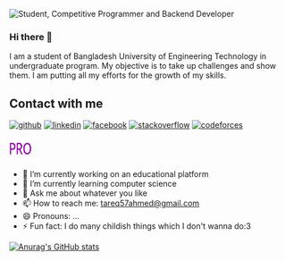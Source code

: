 ![Student, Competitive Programmer and Backend Developer](https://lh3.googleusercontent.com/X4JjAqnvBvhHMJZKxPGbNmCzkITnkAGR55NmHjedCNrFLxFvAIM6PUlzLHybiq76Ukdt=s800)
### Hi there 👋
I am a student of Bangladesh University of Engineering Technology in undergraduate program. My objective is to take up challenges and show them. I am putting all my efforts for the growth of my skills.
## Contact with me
[<img src='https://cdn.jsdelivr.net/npm/simple-icons@3.0.1/icons/github.svg' alt='github' height='40'>](https://github.com/https://github.com/Tareq57)  [<img src='https://cdn.jsdelivr.net/npm/simple-icons@3.0.1/icons/linkedin.svg' alt='linkedin' height='40'>](https://www.linkedin.com/in/https://www.linkedin.com/in/tareq-ahmed-512b451b1//)  [<img src='https://cdn.jsdelivr.net/npm/simple-icons@3.0.1/icons/facebook.svg' alt='facebook' height='40'>](https://www.facebook.com/https://www.facebook.com/mimi.cry.524)  [<img src='https://cdn.jsdelivr.net/npm/simple-icons@3.0.1/icons/stackoverflow.svg' alt='stackoverflow' height='40'>](https://stackoverflow.com/users/https://stackoverflow.com/users/15331866/tareq578)  [<img src='https://cdn.jsdelivr.net/npm/simple-icons@3.0.1/icons/codeforces.svg' alt='codeforces' height='40'>](https://codeforces.com/profile/tareq578)  

<a href='https://github.com/pricing'><img src='https://raw.githubusercontent.com/acervenky/animated-github-badges/master/assets/pro.gif' width='40' height='40'></a> 



- 🔭 I’m currently working on an educational platform 
- 🌱 I’m currently learning computer science 
- 💬 Ask me about whatever you like
- 📫 How to reach me: tareq57ahmed@gmail.com
- 😄 Pronouns: ...
- ⚡ Fun fact: I do many childish things which I don't wanna do:3


 
[![Anurag's GitHub stats](https://github-readme-stats.vercel.app/api?username=Tareq57)](https://github.com/anuraghazra/github-readme-stats)

